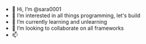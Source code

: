 - 👋 Hi, I’m @sara0001
- 👀 I’m interested in all things programming, let's build
- 🌱 I’m currently learning and unlearning
- 💞️ I’m looking to collaborate on all frameworks
- 📫 

<!---
sara0001/sara0001 is a ✨ special ✨ repository because its `README.md` (this file) appears on your GitHub profile.
You can click the Preview link to take a look at your changes.
--->
